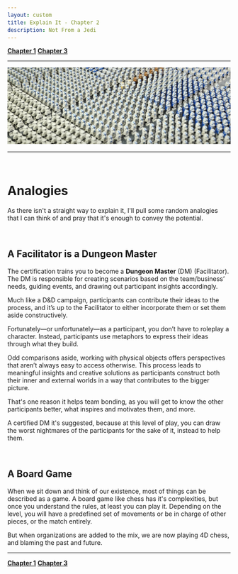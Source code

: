 ```yaml
---
layout: custom
title: Explain It - Chapter 2
description: Not From a Jedi
---
```


<div class="nav-buttons">
  <a href="/pages/lsp-chapter-1" class="custom-button right"><strong>Chapter 1</strong></a>
  <a href="/pages/lsp-chapter-3" class="custom-button left"><strong>Chapter 3</strong></a>
</div>

---

<img class="myImg" src="../images/lsp/yt-wizbricks-clone-army-23-upscaled.png" alt="yt-wizbricks-clone-army-23-upscaled" style="cursor: pointer;">

---

<br>

# Analogies

As there isn't a straight way to explain it, I'll pull some random analogies that I can think of and pray that it's enough to convey the potential.

<br>

## A Facilitator is a Dungeon Master

The certification trains you to become a **Dungeon Master** (DM) (Facilitator). The DM is responsible for creating scenarios based on the team/business’ needs, guiding events, and drawing out participant insights accordingly.

Much like a D&D campaign, participants can contribute their ideas to the process, and it’s up to the Facilitator to either incorporate them or set them aside constructively.

Fortunately—or unfortunately—as a participant, you don’t have to roleplay a character. Instead, participants use metaphors to express their ideas through what they build.

Odd comparisons aside, working with physical objects offers perspectives that aren’t always easy to access otherwise. This process leads to meaningful insights and creative solutions as participants construct both their inner and external worlds in a way that contributes to the bigger picture.

That's one reason it helps team bonding, as you will get to know the other participants better, what inspires and motivates them, and more.

A certified DM it's suggested, because at this level of play, you can draw the worst nightmares of the participants for the sake of it, instead to help them.

<br>

## A Board Game

When we sit down and think of our existence, most of things can be described as a game. A board game like chess has it's complexities, but once you understand the rules, at least you can play it. Depending on the level, you will have a predefined set of movements or be in charge of other pieces, or the match entirely.

But when organizations are added to the mix, we are now playing 4D chess, and blaming the past and future.



---

<div class="nav-buttons">
  <a href="/pages/lsp-chapter-1" class="custom-button left"><strong>Chapter 1</strong></a>
  <a href="/pages/lsp-chapter-3" class="custom-button right"><strong>Chapter 3</strong></a>
</div>

